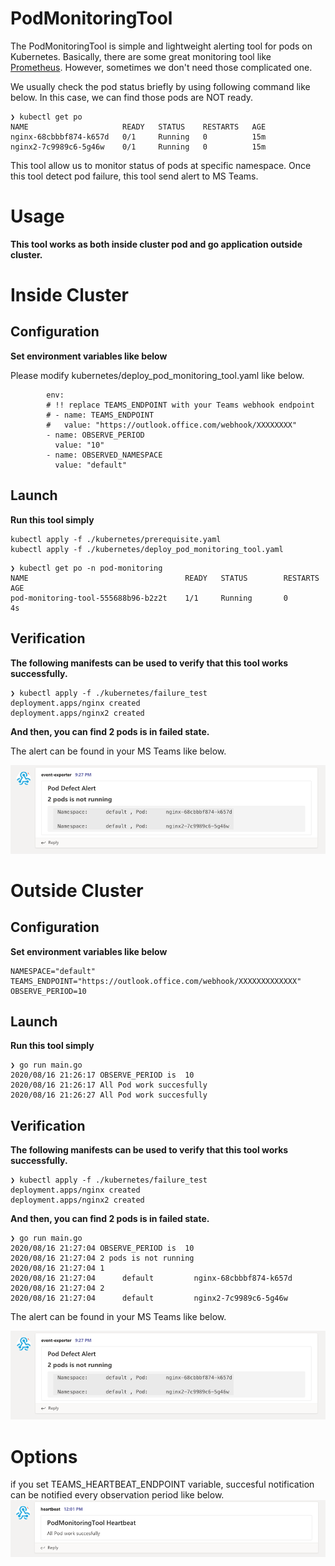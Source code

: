 # PodMonitoringTool

The PodMonitoringTool is simple and lightweight alerting tool for pods on Kubernetes.
Basically, there are some great monitoring tool like [Prometheus](https://github.com/prometheus/prometheus).
However, sometimes we don't need those complicated one.

We usually check the pod status briefly by using following command like below.
In this case, we can find those pods are NOT ready.

```
❯ kubectl get po
NAME                     READY   STATUS    RESTARTS   AGE
nginx-68cbbbf874-k657d   0/1     Running   0          15m
nginx2-7c9989c6-5g46w    0/1     Running   0          15m
```

This tool allow us to monitor status of pods at specific namespace.
Once this tool detect pod failure, this tool send alert to MS Teams.

# Usage

**This tool works as both inside cluster pod and go application outside cluster.**

# Inside Cluster

## Configuration

**Set environment variables like below**

Please modify kubernetes/deploy_pod_monitoring_tool.yaml like below.

```
        env:
        # !! replace TEAMS_ENDPOINT with your Teams webhook endpoint
        # - name: TEAMS_ENDPOINT
        #   value: "https://outlook.office.com/webhook/XXXXXXXX"
        - name: OBSERVE_PERIOD
          value: "10"
        - name: OBSERVED_NAMESPACE
          value: "default"
```

## Launch

**Run this tool simply**

```
kubectl apply -f ./kubernetes/prerequisite.yaml
kubectl apply -f ./kubernetes/deploy_pod_monitoring_tool.yaml
```

```
❯ kubectl get po -n pod-monitoring
NAME                                   READY   STATUS        RESTARTS   AGE
pod-monitoring-tool-555688b96-b2z2t    1/1     Running       0          4s
```

## Verification

**The following manifests can be used to verify that this tool works successfully.**

```
❯ kubectl apply -f ./kubernetes/failure_test
deployment.apps/nginx created
deployment.apps/nginx2 created
```

**And then, you can find 2 pods is in failed state.**

The alert can be found in your MS Teams like below.

![](./assets/teams_alert.PNG)

# Outside Cluster

## Configuration

**Set environment variables like below**

```
NAMESPACE="default"
TEAMS_ENDPOINT="https://outlook.office.com/webhook/XXXXXXXXXXXXX"
OBSERVE_PERIOD=10
```

## Launch

**Run this tool simply**

```
❯ go run main.go
2020/08/16 21:26:17 OBSERVE_PERIOD is  10
2020/08/16 21:26:17 All Pod work succesfully
2020/08/16 21:26:27 All Pod work succesfully
```

## Verification

**The following manifests can be used to verify that this tool works successfully.**

```
❯ kubectl apply -f ./kubernetes/failure_test
deployment.apps/nginx created
deployment.apps/nginx2 created
```

**And then, you can find 2 pods is in failed state.**

```
❯ go run main.go
2020/08/16 21:27:04 OBSERVE_PERIOD is  10
2020/08/16 21:27:04 2 pods is not running
2020/08/16 21:27:04 1
2020/08/16 21:27:04      default         nginx-68cbbbf874-k657d
2020/08/16 21:27:04 2
2020/08/16 21:27:04      default         nginx2-7c9989c6-5g46w
```

The alert can be found in your MS Teams like below.

![](./assets/teams_alert.PNG)

# Options

if you set TEAMS_HEARTBEAT_ENDPOINT variable, succesful notification can be notified every observation period like below.
![](./assets/heartbeat.png)
